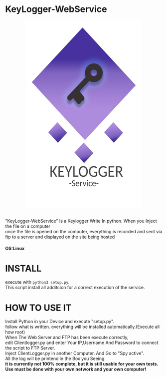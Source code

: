 # KeyLogger-WebService
<p align="center">
  <img width="370" height="600" src="https://github.com/0xFreddox/KeyLogger-WebService/blob/main/static/logo.png">
</p>
<br>
"KeyLogger-WebService" Is a Keylogger Write In python.
When you Inject the file on a computer
<br>
once the file is opened on the computer, everything is recorded and sent via ftp to a server and displayed on the site being hosted
<br>
<h4>OS:Linux</h4>
<h1>INSTALL</h1>
execute with 
<code>python3 setup.py</code>.
<br>
This script install all additcion for a correct execution of the service.
<h1>HOW TO USE IT</h1>
Install Python in your Device and execute "setup.py".
<br>
follow what is written. everything will be installed automatically.(Execute all how root)
<br>
When The Web Server and FTP has been execute correctly,
<br>
edit Clientlogger.py and enter Your IP,Username And Password to connect the script to FTP Server.
<br>
Inject ClientLogger.py in another Computer. And Go to "Spy active".
<br>
All the log will be printend in the Box you Seeing.
<br>
<strong>it is currently not 100% complete, but it is still usable for your own tests.</Strong>
<br>
<strong>Use must be done with your own network and your own computer!</strong>

